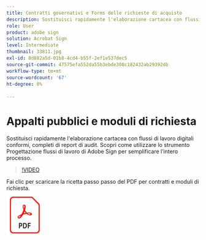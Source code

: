 ```yaml
---
title: Contratti governativi e Forms delle richieste di acquisto
description: Sostituisci rapidamente l'elaborazione cartacea con flussi di lavoro digitali conformi, completi di report di audit
role: User
product: adobe sign
solution: Acrobat Sign
level: Intermediate
thumbnail: 33811.jpg
exl-id: 8d882a5d-01b8-4cd4-b55f-2ef1e537dec5
source-git-commit: 47575efa552da55b3ebde308c182432ab29392db
workflow-type: tm+mt
source-wordcount: '67'
ht-degree: 0%

---
```


# Appalti pubblici e moduli di richiesta

Sostituisci rapidamente l&#39;elaborazione cartacea con flussi di lavoro digitali conformi, completi di report di audit. Scopri come utilizzare lo strumento Progettazione flussi di lavoro di Adobe Sign per semplificare l’intero processo.

>[!VIDEO](https://video.tv.adobe.com/v/33811?hidetitle=true)

Fai clic per scaricare la ricetta passo passo del PDF per contratti e moduli di richiesta.

[![Download PDF Recipe](../assets/acrobat_PDF_96.png)](../assets/UseCaseRecipe-EN-UsingWorkflowDesigner.pdf)
